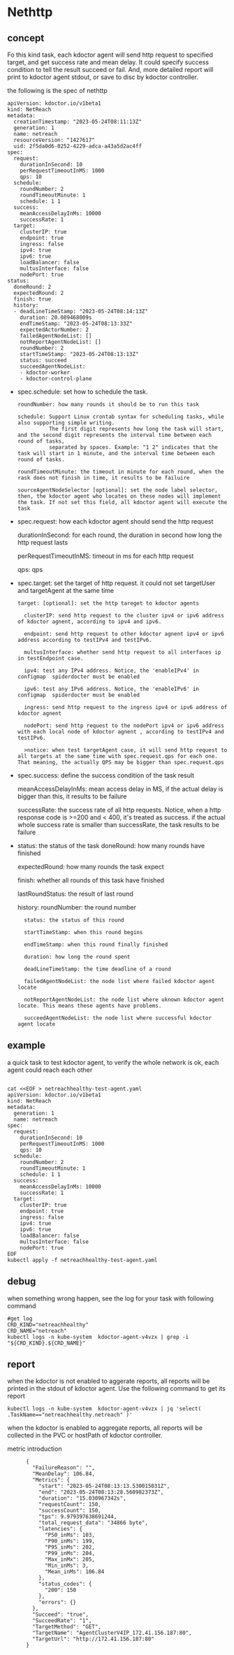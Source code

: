 # Nethttp

## concept 

Fo this kind task, each kdoctor agent will send http request to specified target, and get success rate and mean delay. 
It could specify success condition to tell the result succeed or fail. 
And, more detailed report will print to kdoctor agent stdout, or save to disc by kdoctor controller.

the following is the spec of nethttp
```shell
apiVersion: kdoctor.io/v1beta1
kind: NetReach
metadata:
  creationTimestamp: "2023-05-24T08:11:13Z"
  generation: 1
  name: netreach
  resourceVersion: "1427617"
  uid: 2f5da0d6-0252-4229-adca-a43a5d2ac4ff
spec:
  request:
    durationInSecond: 10
    perRequestTimeoutInMS: 1000
    qps: 10
  schedule:
    roundNumber: 2
    roundTimeoutMinute: 1
    schedule: 1 1
  success:
    meanAccessDelayInMs: 10000
    successRate: 1
  target:
    clusterIP: true
    endpoint: true
    ingress: false
    ipv4: true
    ipv6: true
    loadBalancer: false
    multusInterface: false
    nodePort: true
status:
  doneRound: 2
  expectedRound: 2
  finish: true
  history:
  - deadLineTimeStamp: "2023-05-24T08:14:13Z"
    duration: 20.089468009s
    endTimeStamp: "2023-05-24T08:13:33Z"
    expectedActorNumber: 2
    failedAgentNodeList: []
    notReportAgentNodeList: []
    roundNumber: 2
    startTimeStamp: "2023-05-24T08:13:13Z"
    status: succeed
    succeedAgentNodeList:
    - kdoctor-worker
    - kdoctor-control-plane
```

* spec.schedule: set how to schedule the task.

      roundNumber: how many rounds it should be to run this task

      schedule: Support Linux crontab syntax for scheduling tasks, while also supporting simple writing. 
                The first digit represents how long the task will start, and the second digit represents the interval time between each round of tasks,
                separated by spaces. Example: "1 2" indicates that the task will start in 1 minute, and the interval time between each round of tasks.

      roundTimeoutMinute: the timeout in minute for each round, when the rask does not finish in time, it results to be failuire

      sourceAgentNodeSelector [optional]: set the node label selector, then, the kdoctor agent who locates on these nodes will implement the task. If not set this field, all kdoctor agent will execute the task

* spec.request: how each kdoctor agent should send the http request

    durationInSecond: for each round, the duration in second how long the http request lasts

    perRequestTimeoutInMS: timeout in ms for each http request 

    qps: qps

* spec.target: set the target of http request. it could not set targetUser and targetAgent at the same time

      target: [optional]: set the http tareget to kdoctor agents

        clusterIP: send http request to the cluster ipv4 or ipv6 address of kdoctor agnent, according to ipv4 and ipv6.

        endpoint: send http request to other kdoctor agnent ipv4 or ipv6 address according to testIPv4 and testIPv6.

        multusInterface: whether send http request to all interfaces ip in testEndpoint case.

        ipv4: test any IPv4 address. Notice, the 'enableIPv4' in configmap  spiderdocter must be enabled

        ipv6: test any IPv6 address. Notice, the 'enableIPv6' in configmap  spiderdocter must be enabled

        ingress: send http request to the ingress ipv4 or ipv6 address of kdoctor agnent

        nodePort: send http request to the nodePort ipv4 or ipv6 address with each local node of kdoctor agnent , according to testIPv4 and testIPv6.

        >notice: when test targetAgent case, it will send http request to all targets at the same time with spec.request.qps for each one. That meaning, the actually QPS may be bigger than spec.request.qps

* spec.success: define the success condition of the task result 

    meanAccessDelayInMs: mean access delay in MS, if the actual delay is bigger than this, it results to be failure

    successRate: the success rate of all http requests. Notice, when a http response code is >=200 and < 400, it's treated as success. if the actual whole success rate is smaller than successRate, the task results to be failure

* status: the status of the task
    doneRound: how many rounds have finished

    expectedRound: how many rounds the task expect

    finish: whether all rounds of this task have finished

    lastRoundStatus: the result of last round

    history:
        roundNumber: the round number

        status: the status of this round

        startTimeStamp: when this round begins

        endTimeStamp: when this round finally finished

        duration: how long the round spent

        deadLineTimeStamp: the time deadline of a round 

        failedAgentNodeList: the node list where failed kdoctor agent locate

        notReportAgentNodeList: the node list where uknown kdoctor agent locate. This means these agents have problems.

        succeedAgentNodeList: the node list where successful kdoctor agent locate


## example 

a quick task to test kdoctor agent, to verify the whole network is ok, each agent could reach each other

```shell

cat <<EOF > netreachhealthy-test-agent.yaml
apiVersion: kdoctor.io/v1beta1
kind: NetReach
metadata:
  generation: 1
  name: netreach
spec:
  request:
    durationInSecond: 10
    perRequestTimeoutInMS: 1000
    qps: 10
  schedule:
    roundNumber: 2
    roundTimeoutMinute: 1
    schedule: 1 1
  success:
    meanAccessDelayInMs: 10000
    successRate: 1
  target:
    clusterIP: true
    endpoint: true
    ingress: false
    ipv4: true
    ipv6: true
    loadBalancer: false
    multusInterface: false
    nodePort: true
EOF
kubectl apply -f netreachhealthy-test-agent.yaml

```

## debug

when something wrong happen, see the log for your task with following command
```shell
#get log 
CRD_KIND="netreachhealthy"
CRD_NAME="netreach"
kubectl logs -n kube-system  kdoctor-agent-v4vzx | grep -i "${CRD_KIND}.${CRD_NAME}"

```


## report

when the kdoctor is not enabled to aggerate reports, all reports will be printed in the stdout of kdoctor agent.
Use the following command to get its report
```shell
kubectl logs -n kube-system  kdoctor-agent-v4vzx | jq 'select( .TaskName=="netreachhealthy.netreach" )'
```

when the kdoctor is enabled to aggregate reports, all reports will be collected in the PVC or hostPath of kdoctor controller.


metric introduction
```shell
      {
        "FailureReason": "",
        "MeanDelay": 106.84,
        "Metrics": {
          "start": "2023-05-24T08:13:13.530015031Z",
          "end": "2023-05-24T08:13:28.560982373Z",
          "duration": "15.030967342s",
          "requestCount": 150,
          "successCount": 150,
          "tps": 9.979397638691244,
          "total_request_data": "34866 byte",
          "latencies": {
            "P50_inMs": 103,
            "P90_inMs": 199,
            "P95_inMs": 202,
            "P99_inMs": 204,
            "Max_inMx": 205,
            "Min_inMs": 3,
            "Mean_inMs": 106.84
          },
          "status_codes": {
            "200": 150
          },
          "errors": {}
        },
        "Succeed": "true",
        "SucceedRate": "1",
        "TargetMethod": "GET",
        "TargetName": "AgentClusterV4IP_172.41.156.187:80",
        "TargetUrl": "http://172.41.156.187:80"
      }
```
